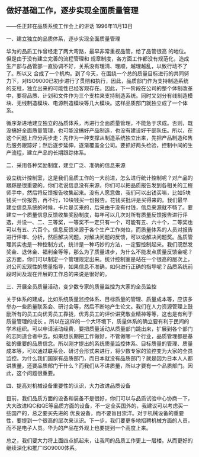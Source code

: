 ## 做好基础工作，逐步实现全面质量管理

——任正非在品质系统工作会上的讲话
1996年11月13日




一、建立独立的品质体系，逐步实现全面质量管理

华为的品质工作曾经走了两大弯路，最早非常重视品管，给了品管很高 的地位。但是由于没有建立完善的流程管理和 规章制度，各方面工作都没有规范化，造成生产部与品管部一直协调不好，关系没有理清、理顺，越理越乱，以致行动不了了。所以又 合成了一个机构。到了今天，在围绕一个总的质量目标进行的共同努力下，对ISO9000已初步进行了贯彻和执行，因此，品质部门作为支持制造系统的支柱，独立出来的可能性已经客观存在。因此，下一阶段在公司的整个体制改革中，要将品质、计划和文件作为三个支柱来支持制造系统。同时又划分有线制造模块、无线制造模块、电源制造模块等几大模块。这样品质部门就独立成了一个体系。

循序渐进地建立独立的品质体系，再进行全面质量管理，不能急于求成。否则，既没搞好全面质量管理，也可能没搞好产品制造，也没有建设好干部队伍。所以，在这个问题上应分两步走：先作为一种支撑从制造系统独立出来，先把产品制造和售后服务跟踪好；然后逐步延伸，逐渐覆盖全公司。要抓好两头检验，控制中间的生产流程，建立产品的长期跟踪体系。

二、采用各种奖励制度，建立广泛、准确的信息来源

设立统计控制室，这是我们品质工作的一大前进，怎么进行统计控制呢？对产品的跟踪是很重要的。你们老说信息没有来源，你们可以把品质报告发到各相关的工程师手中，然后将反馈报告收集起来。没有人愿意做，我们可以出钱买嘛，比如5块钱买一份报告，再不行，10块钱买一份报告。花钱买批评是买得来的。我们最早建立信息系统的时候，卡片是买来的，后来由于没有付钱，信息来源就不畅了。要建立一个质量信息反馈收集奖励制度，每年可以几次对所有质量反馈报告进行评选，并设一、二、三等奖，一等奖不一定只有一个，可能有五、六十个，二等奖也可以有五、六百个。信息反馈来源于各个生产工作岗位，而质量体系的人员对报告进行评审、分析，然后解决问题，对解决问题的反馈，可以设解决问题奖。品质管理其实也是一种控制方式，统计是一种巧妙的方法，一定要控制起来。我们既然发奖金、退休金、福利金等等，那么为了质量进步，为什么不能发点质量反馈金呢？这方面，你们可以制定一个管理规定出来。统计控制室是站在一个很高的层次上，对公司宏观性的质量指导，如果信息不准确，如何进行正确的指导呢？品质系统前段时间及现在开展的工作总的来说是很好的。

三、开展全员质量活动，变少数专家的质量监控为大家的全员监控

关于体系的建成，比如系统质量监控体系、目标质量的管理、质量成本等，应该多举办一些质量联系会、研讨会等，然后不断地产生论文。我们在人力资源管理上鼓励所有的员工向优秀员工靠拢，优秀员工的评价讲究敬业精神等等，这也是有利于质量管理的成长 。所以在这样的一个大环境下，质量体系的确立要有利于民间的学术组织。可以申请活动经费，要把质量活动从质量部门跳出来，扩展到各个部门的志同道合者中去。如果想长期把工作做好，不管做哪一个行业，品质管理都是基础的重要的品质信念。所以刚才提出的系统质量监控体系、目标质量的管理、质量成本等，可以通过联系会、研讨会形式来进行，将少数专家的监控变为大家的全员监控。为什么我们国家有品质部门，而日本就没有品质部门？就是因为日本人人都讲质量，还要品质部门干什么？而我们从不讲质量，所以才要有一个品质部门。因此，这个问题很重要。

四、提高对机械设备重要性的认识，大力改进品质设备

目前，我们品质方面的设备和装备不是很好，你们可以与品质试验中心协商一下，大大改进IQC和QE等品质方面的设备，不一定全买国外的，我建议可以考虑买一些国产的，总之要买先进的 优良设备，而不要盲目崇洋。对于机械设备的重要性，要提到一个很高的层次来认识。下一步，我们要更多地招聘机械方面的人员，而不是电子人员。华为的产品在外观上也要提到一个高度上来。

总之，我们要大力将上面四点抓起来，让我司的品质工作更上一层楼。从而更好的继续深化和推广ISO9000体系。

